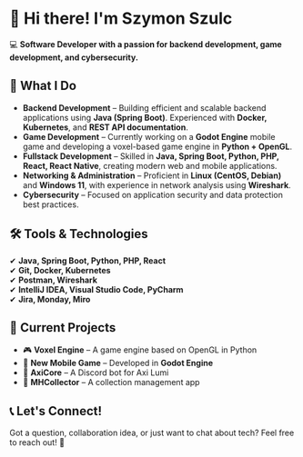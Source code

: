 # 👋 Hi there! I'm Szymon Szulc  
💻 **Software Developer with a passion for backend development, game development, and cybersecurity.**  

## 🚀 What I Do  
- **Backend Development** – Building efficient and scalable backend applications using **Java (Spring Boot)**. Experienced with **Docker, Kubernetes**, and **REST API documentation**.  
- **Game Development** – Currently working on a **Godot Engine** mobile game and developing a voxel-based game engine in **Python + OpenGL**.  
- **Fullstack Development** – Skilled in **Java, Spring Boot, Python, PHP, React, React Native**, creating modern web and mobile applications.  
- **Networking & Administration** – Proficient in **Linux (CentOS, Debian)** and **Windows 11**, with experience in network analysis using **Wireshark**.  
- **Cybersecurity** – Focused on application security and data protection best practices.  

## 🛠 Tools & Technologies  
✔ **Java, Spring Boot, Python, PHP, React**  
✔ **Git, Docker, Kubernetes**  
✔ **Postman, Wireshark**  
✔ **IntelliJ IDEA, Visual Studio Code, PyCharm**  
✔ **Jira, Monday, Miro**  

## 🎯 Current Projects  
- 🎮 **Voxel Engine** – A game engine based on OpenGL in Python  
- 📱 **New Mobile Game** – Developed in **Godot Engine**  
- 🤖 **AxiCore** – A Discord bot for Axi Lumi  
- 📂 **MHCollector** – A collection management app  

## 📞 Let's Connect!  
Got a question, collaboration idea, or just want to chat about tech? Feel free to reach out! 🚀  
